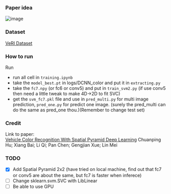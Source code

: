 ### Paper idea
![image](https://github.com/user-attachments/assets/41d91525-0a0e-4d0d-95ed-283ae3598d4e)


### Dataset
[VeRI Dataset](https://www.kaggle.com/datasets/abhyudaya12/veri-vehicle-re-identification-dataset)

### How to run
Run 
- run all cell in `training.ipynb`
- take the `model_best.pt` in logs/DCNN_color and put it in `extracting.py`
- take the `fc7.npy` (or fc6 or conv5) and put in `train_svm2.py` (if use conv5 then need a little tweak to make 4D->2D to fit SVC)
- get the `svm_fc7.pkl` file and use in `pred_multi.py` for multi image prediction, `pred_one.py` for predict one image. (surely the pred_multi can do the same as pred_one thou.)(Remember to change test set)

### Credit
Link to paper: \
[Vehicle Color Recognition With Spatial Pyramid Deep Learning](https://ieeexplore.ieee.org/document/7118723) Chuanping Hu; Xiang Bai; Li Qi; Pan Chen; Gengjian Xue; Lin Mei

### TODO
- [x] Add Spatial Pyramid 2x2 (have tried on local machine, find out that fc7 or conv5 are about the same, but fc7 is faster when inferece)
- [ ] Change sklearn.svm.SVC with LibLinear
- [ ] Be able to use GPU
